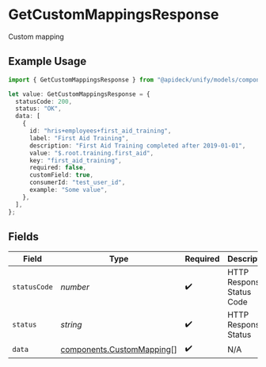 # GetCustomMappingsResponse

Custom mapping

## Example Usage

```typescript
import { GetCustomMappingsResponse } from "@apideck/unify/models/components";

let value: GetCustomMappingsResponse = {
  statusCode: 200,
  status: "OK",
  data: [
    {
      id: "hris+employees+first_aid_training",
      label: "First Aid Training",
      description: "First Aid Training completed after 2019-01-01",
      value: "$.root.training.first_aid",
      key: "first_aid_training",
      required: false,
      customField: true,
      consumerId: "test_user_id",
      example: "Some value",
    },
  ],
};
```

## Fields

| Field                                                                  | Type                                                                   | Required                                                               | Description                                                            | Example                                                                |
| ---------------------------------------------------------------------- | ---------------------------------------------------------------------- | ---------------------------------------------------------------------- | ---------------------------------------------------------------------- | ---------------------------------------------------------------------- |
| `statusCode`                                                           | *number*                                                               | :heavy_check_mark:                                                     | HTTP Response Status Code                                              | 200                                                                    |
| `status`                                                               | *string*                                                               | :heavy_check_mark:                                                     | HTTP Response Status                                                   | OK                                                                     |
| `data`                                                                 | [components.CustomMapping](../../models/components/custommapping.md)[] | :heavy_check_mark:                                                     | N/A                                                                    |                                                                        |